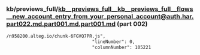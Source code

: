 ### kb/previews_full/kb__previews_full__kb__previews_full__flows__new_account_entry_from_your_personal_account@auth.har.part022.md.part001.md.part001.md (part 002)

```md
/n958200.alteg.io/chunk-6FGVQ7PR.js",
                                "lineNumber": 0,
                                "columnNumber": 105221
```

```
